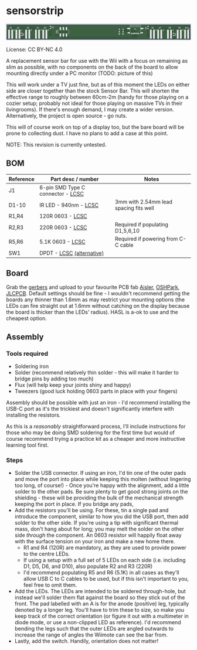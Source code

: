 # sensorstrip

![Image of PCB](resources/sensorstrip-render.png)

License: CC BY-NC 4.0

A replacement sensor bar for use with the Wii with a focus on remaining as slim as possible, with no components on the back of the board to allow mounting directly under a PC monitor (TODO: picture of this)

This will work under a TV just fine, but as of this moment the LEDs on either side are closer together than the stock Sensor Bar. This will shorten the effective range to roughly between 60cm-2m (handy for those playing on a cozier setup; probably not ideal for those playing on massive TVs in their livingrooms). If there's enough demand, I may create a wider version. Alternatively, the project is open source - go nuts.

This will of course work on top of a display too, but the bare board will be prone to collecting dust. I have no plans to add a case at this point.

NOTE: This revision is currently untested.

## BOM

| Reference | Part desc / number | Notes |
|----------|-------------|-------|
| J1 | 6-pin SMD Type C connector - [LCSC](https://lcsc.com/product-detail/USB-Connectors_DEALON-USB-TYPE-C-007_C2927027.html) |  |
| D1-10 | IR LED - 940nm - [LCSC](https://lcsc.com/product-detail/Infrared-IR-LEDs_Everlight-Elec-IR204-H60_C60099.html) | 3mm with 2.54mm lead spacing fits well |
| R1,R4 | 120R 0603 - [LCSC](https://lcsc.com/product-detail/Chip-Resistor-Surface-Mount_PANASONIC-ERJ3EKF1200V_C169257.html) | |
| R2,R3 | 220R 0603 - [LCSC](https://lcsc.com/product-detail/Chip-Resistor-Surface-Mount_PANASONIC-ERJ3EKF2200V_C403073.html) | Required if populating D1,5,6,10 |
| R5,R6 | 5.1K 0603 - [LCSC](https://lcsc.com/product-detail/Chip-Resistor-Surface-Mount_PANASONIC-ERJ3EKF5101V_C123727.html) | Required if powering from C-C cable |
| SW1 | DPDT - [LCSC](https://lcsc.com/product-detail/Slide-Switches_C-K-JS202011SCQN_C221666.html) [(alternative)](https://lcsc.com/product-detail/Slide-Switches_XKB-Connectivity-SS-3235S-L1_C500055.html)  | |

## Board

Grab the [gerbers](https://github.com/eatnooM/sensorstrip/blob/main/sensorstrip-gerbers.zip) and upload to your favourite PCB fab [Aisler](https://aisler.net/), [OSHPark](https://oshpark.com/), [JLCPCB](https://jlcpcb.com/). Default settings should be fine - I wouldn't recommend getting the boards any thinner than 1.6mm as may restrict your mounting options (the LEDs can fire straight out at 1.6mm without catching on the display because the board is thicker than the LEDs' radius). HASL is a-ok to use and the cheapest option.


## Assembly

### Tools required
- Soldering iron
- Solder (recommend relatively thin solder - this will make it harder to bridge pins by adding too much)
- Flux (will help keep your joints shiny and happy)
- Tweezers (good luck holding 0603 parts in place with your fingers)

Assembly should be possible with just an iron - I'd recommend installing the USB-C port as it's the trickiest and doesn't significantly interfere with installing the resistors.

As this is a _reasonably_ straightforward process, I'll include instructions for those who may be doing SMD soldering for the first time but would of course recommend trying a practice kit as a cheaper and more instructive learning tool first.

### Steps
- Solder the USB connector. If using an iron, I'd tin one of the outer pads and move the port into place while keeping this molten (without lingering too long, of course!) - Once you're happy with the alignment, add a little solder to the other pads. Be sure plenty to get good strong joints on the shielding - these will be providing the bulk of the mechanical strength keeping the port in place. If you bridge any pads, 
- Add the resistors you'll be using. For these, tin a single pad and introduce the component, similar to how you did the USB port, then add solder to the other side. If you're using a tip with significant thermal mass, don't hang about for long; you may melt the solder on the other side _through_ the component. An 0603 resistor will happily float away with the surface tension on your iron and make a new home there.
	- R1 and R4 (120R) are mandatory, as they are used to provide power to the centre LEDs.
	- If using a setup with a full set of 5 LEDs on each side (i.e. including D1, D5, D6, and D10), also populate R2 and R3 (220R)
	- I'd recommend populating R5 and R6 (5.1K) in all cases as they'll allow USB C to C cables to be used, but if this isn't important to you, feel free to omit them.
- Add the LEDs. The LEDs are intended to be soldered through-hole, but instead we'll solder them flat against the board so they stick out of the front. The pad labelled with an A is for the anode (positive) leg, typically denoted by a longer leg. You'll have to trim these to size, so make you keep track of the correct orientation (or figure it out with a multimeter in diode mode, or use a non-clipped LED as reference). I'd recommend bending the legs such that the outer LEDs are angled outwards to increase the range of angles the Wiimote can see the bar from.
- Lastly, add the switch. Handily, orientation does not matter!

